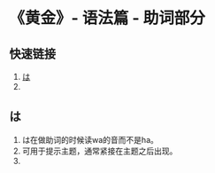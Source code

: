 # 《黄金》- 语法篇 - 助词部分

## 快速链接
1. [は](#は)
2. []()

## は
1. は在做助词的时候读wa的音而不是ha。
2. 可用于提示主题，通常紧接在主题之后出现。
3. 